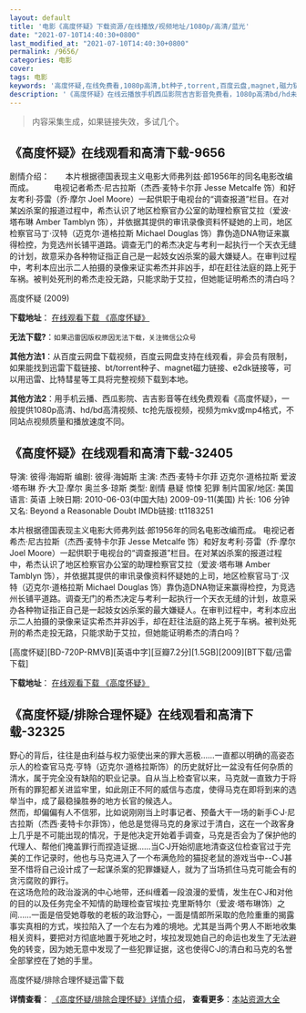 ```yaml
---
layout: default
title: '电影《高度怀疑》下载资源/在线播放/视频地址/1080p/高清/蓝光'
date: "2021-07-10T14:40:30+0800"
last_modified_at: "2021-07-10T14:40:30+0800"
permalink: /9656/
categories: 电影
cover:
tags: 电影
keywords: '高度怀疑,在线免费看,1080p高清,bt种子,torrent,百度云盘,magnet,磁力链,迅雷下载资源'
description: '《高度怀疑》在线云播放手机西瓜影院吉吉影音免费看，1080p高清bd/hd未删减完整版和tc抢先枪版，mkv/mp4格式，附带bt/torrent种子、magnet/磁力链、百度云盘、网盘资源迅雷下载链接'
---
```


>内容采集生成，如果链接失效，多试几个。


## 《高度怀疑》在线观看和高清下载-9656

剧情介绍：　　本片根据德国表现主义电影大师弗列兹·郎1956年的同名电影改编而成。  　　电视记者希杰·尼古拉斯（杰西·麦特卡尔菲 Jesse Metcalfe 饰）和好友考利·芬雷（乔·摩尔 Joel Moore）一起供职于电视台的“调查报道”栏目。在对某凶杀案的报道过程中，希杰认识了地区检察官办公室的助理检察官艾拉（爱波·塔布琳 Amber Tamblyn 饰），并依据其提供的审讯录像资料怀疑她的上司，地区检察官马丁·汉特（迈克尔·道格拉斯 Michael Douglas 饰）靠伪造DNA物证来赢得检控，为竞选州长铺平道路。调查无门的希杰决定与考利一起执行一个天衣无缝的计划，故意采办各种物证指正自己是一起妓女凶杀案的最大嫌疑人。在审判过程中，考利本应出示二人拍摄的录像来证实希杰并非凶手，却在赶往法庭的路上死于车祸。被判处死刑的希杰走投无路，只能求助于艾拉，但她能证明希杰的清白吗？


高度怀疑 (2009)

**下载地址**： [在线观看下载 《高度怀疑》](https://www.btbtdy.me/btdy/dy9178.html) 


**无法下载?**：`如果迅雷因版权原因无法下载，关注微信公众号 `

**其他方法1**：从百度云网盘下载视频，百度云网盘支持在线观看，非会员有限制，如果能找到迅雷下载链接、bt/torrent种子、magnet磁力链接、e2dk链接等，可以用迅雷、比特彗星等工具将完整视频下载到本地。

**其他方法2**：用手机云播、西瓜影院、吉吉影音等在线免费观看《高度怀疑》，一般提供1080p高清、hd/bd高清视频、tc抢先版视频，视频为mkv或mp4格式，不同站点视频质量和播放速度不同。


## 《高度怀疑》在线观看和高清下载-32405

导演: 彼得·海姆斯 编剧: 彼得·海姆斯 主演: 杰西·麦特卡尔菲 迈克尔·道格拉斯 爱波·塔布琳 乔·大卫·摩尔 奥兰多·琼斯 类型: 剧情 悬疑 惊悚 犯罪 制片国家/地区: 美国 语言: 英语 上映日期: 2010-06-03(中国大陆) 2009-09-11(美国) 片长: 106 分钟 又名: Beyond a Reasonable Doubt IMDb链接: tt1183251

本片根据德国表现主义电影大师弗列兹·郎1956年的同名电影改编而成。 电视记者希杰·尼古拉斯（杰西·麦特卡尔菲 Jesse Metcalfe 饰）和好友考利·芬雷（乔·摩尔 Joel Moore）一起供职于电视台的“调查报道”栏目。在对某凶杀案的报道过程中，希杰认识了地区检察官办公室的助理检察官艾拉（爱波·塔布琳 Amber Tamblyn 饰），并依据其提供的审讯录像资料怀疑她的上司，地区检察官马丁·汉特（迈克尔·道格拉斯 Michael Douglas 饰）靠伪造DNA物证来赢得检控，为竞选州长铺平道路。调查无门的希杰决定与考利一起执行一个天衣无缝的计划，故意采办各种物证指正自己是一起妓女凶杀案的最大嫌疑人。在审判过程中，考利本应出示二人拍摄的录像来证实希杰并非凶手，却在赶往法庭的路上死于车祸。被判处死刑的希杰走投无路，只能求助于艾拉，但她能证明希杰的清白吗？


[高度怀疑][BD-720P-RMVB][英语中字][豆瓣7.2分][1.5GB][2009][BT下载/迅雷下载]

**下载地址**： [在线观看下载 《高度怀疑》](https://www.btdx8.com/torrent/beyond_a_reasonable_doubt_2009.html) 


## 《高度怀疑/排除合理怀疑》在线观看和高清下载-32325

野心的背后，往往是由利益与权力驱使出来的罪大恶极……一直都以明确的高姿态示人的检查官马克·亨特（迈克尔·道格拉斯饰）的历史就好比一盆没有任何杂质的清水，属于完全没有缺陷的职业记录。自从当上检查官以来，马克就一直致力于将所有的罪犯都关进监牢里，如此刚正不阿的威信与态度，使得马克在即将到来的选举当中，成了最稳操胜券的地方长官的候选人。<br /> 然而，却偏偏有人不信邪，比如说刚刚当上时事记者、预备大干一场的新手C·J·尼古拉斯（杰西&middot;麦特卡尔菲饰），他总是觉得马克的身家过于清白，这在一个政客身上几乎是不可能出现的情况，于是他决定开始着手调查，马克是否会为了保护他的代理人、帮他们掩盖罪行而捏造证据&hellip;…当C·J开始彻底地清查这位检查官过于完美的工作记录时，他也与马克进入了一个布满危险的猫捉老鼠的游戏当中--C·J甚至不惜将自己设计成了一起谋杀案的犯罪嫌疑人，就为了当场抓住马克可能会有的贪污腐败的罪行。<br /> 在这场危险的政治漩涡的中心地带，还纠缠着一段浪漫的爱情，发生在C·J和对他的目的以及任务完全不知情的助理检查官埃拉·克里斯特尔（爱波·塔布琳饰）之间&hellip;…一面是倍受她尊敬的老板的政治野心，一面是情郎所采取的危险重重的揭露事实真相的方式，埃拉陷入了一个左右为难的境地。尤其是当两个男人不断地收集相关资料，要把对方彻底地置于死地之时，埃拉发现她自己的命运也发生了无法避免的转变，因为她无意中发现了一些犯罪证据，这也使得C·J的清白和马克的名誉全部掌控在了她的手里。


高度怀疑/排除合理怀疑迅雷下载

**详情查看**： [《高度怀疑/排除合理怀疑》详情介绍](/movie/32325/)， **查看更多**：[本站资源大全](/movie/t/all/)

